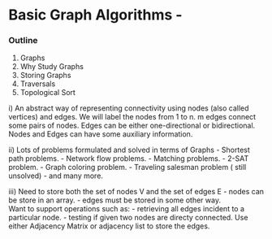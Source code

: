 # Basic Graph Algorithms -

### Outline

1. Graphs
2. Why Study Graphs
3. Storing Graphs
4. Traversals
5. Topological Sort


i) An abstract way of representing connectivity using nodes (also called vertices) and edges.
   We will label the nodes from 1 to n.
   m edges connect some pairs of nodes. Edges can be either one-directional or bidirectional.
   Nodes and Edges can have some auxiliary information.
  
  
 ii) Lots of problems formulated and solved in terms of Graphs
       - Shortest path problems.
       - Network flow problems.
       - Matching problems.
       - 2-SAT problem.
       - Graph coloring problem.
       - Traveling salesman problem ( still unsolved)
       - and many more.
   
  iii) Need to store both the set of nodes V and the set of edges E
        - nodes can be store in an array.
        - edges must be stored in some other way.        
        Want to support operations such as:
        - retrieving all edges incident to a particular node.
        - testing if given two nodes are directy connected.
        Use either Adjacency Matrix or adjacency list to store the edges.


